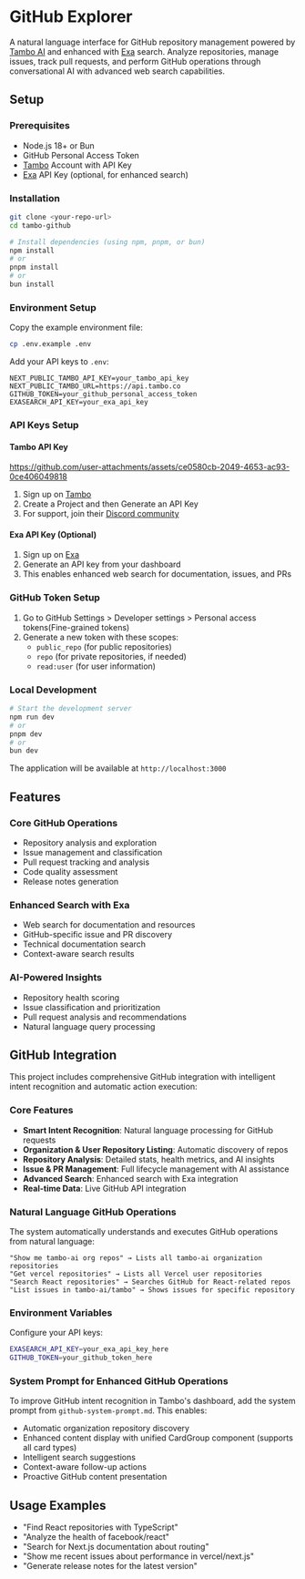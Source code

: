 # GitHub Explorer

A natural language interface for GitHub repository management powered by [Tambo AI](https://tambo.co) and enhanced with [Exa](https://exa.ai) search. Analyze repositories, manage issues, track pull requests, and perform GitHub operations through conversational AI with advanced web search capabilities.

## Setup

### Prerequisites

- Node.js 18+ or Bun
- GitHub Personal Access Token
- [Tambo](https://tambo.co) Account with API Key
- [Exa](https://exa.ai) API Key (optional, for enhanced search)

### Installation

```bash
git clone <your-repo-url>
cd tambo-github

# Install dependencies (using npm, pnpm, or bun)
npm install
# or
pnpm install
# or
bun install
```

### Environment Setup

Copy the example environment file:

```bash
cp .env.example .env
```

Add your API keys to `.env`:

```env
NEXT_PUBLIC_TAMBO_API_KEY=your_tambo_api_key
NEXT_PUBLIC_TAMBO_URL=https://api.tambo.co
GITHUB_TOKEN=your_github_personal_access_token
EXASEARCH_API_KEY=your_exa_api_key
```

### API Keys Setup

#### Tambo API Key



https://github.com/user-attachments/assets/ce0580cb-2049-4653-ac93-0ce406049818


1. Sign up on [Tambo](https://tambo.co)
2. Create a Project and then Generate an API Key
3. For support, join their [Discord community](https://discord.gg/hpT8n7XdyN)

#### Exa API Key (Optional)
1. Sign up on [Exa](https://exa.ai)
2. Generate an API key from your dashboard
3. This enables enhanced web search for documentation, issues, and PRs

### GitHub Token Setup

1. Go to GitHub Settings > Developer settings > Personal access tokens(Fine-grained tokens)
2. Generate a new token with these scopes:
   - `public_repo` (for public repositories)
   - `repo` (for private repositories, if needed)
   - `read:user` (for user information)

### Local Development

```bash
# Start the development server
npm run dev
# or
pnpm dev
# or
bun dev
```

The application will be available at `http://localhost:3000`

## Features

### Core GitHub Operations
- Repository analysis and exploration
- Issue management and classification
- Pull request tracking and analysis
- Code quality assessment
- Release notes generation

### Enhanced Search with Exa
- Web search for documentation and resources
- GitHub-specific issue and PR discovery
- Technical documentation search
- Context-aware search results

### AI-Powered Insights
- Repository health scoring
- Issue classification and prioritization
- Pull request analysis and recommendations
- Natural language query processing

## GitHub Integration

This project includes comprehensive GitHub integration with intelligent intent recognition and automatic action execution:

### Core Features
- **Smart Intent Recognition**: Natural language processing for GitHub requests
- **Organization & User Repository Listing**: Automatic discovery of repos
- **Repository Analysis**: Detailed stats, health metrics, and AI insights
- **Issue & PR Management**: Full lifecycle management with AI assistance
- **Advanced Search**: Enhanced search with Exa integration
- **Real-time Data**: Live GitHub API integration

### Natural Language GitHub Operations

The system automatically understands and executes GitHub operations from natural language:

```
"Show me tambo-ai org repos" → Lists all tambo-ai organization repositories
"Get vercel repositories" → Lists all Vercel user repositories  
"Search React repositories" → Searches GitHub for React-related repos
"List issues in tambo-ai/tambo" → Shows issues for specific repository
```

### Environment Variables

Configure your API keys:

```bash
EXASEARCH_API_KEY=your_exa_api_key_here
GITHUB_TOKEN=your_github_token_here
```

### System Prompt for Enhanced GitHub Operations

To improve GitHub intent recognition in Tambo's dashboard, add the system prompt from `github-system-prompt.md`. This enables:

- Automatic organization repository discovery
- Enhanced content display with unified CardGroup component (supports all card types)
- Intelligent search suggestions
- Context-aware follow-up actions
- Proactive GitHub content presentation

## Usage Examples

- "Find React repositories with TypeScript"
- "Analyze the health of facebook/react"
- "Search for Next.js documentation about routing"
- "Show me recent issues about performance in vercel/next.js"
- "Generate release notes for the latest version"

